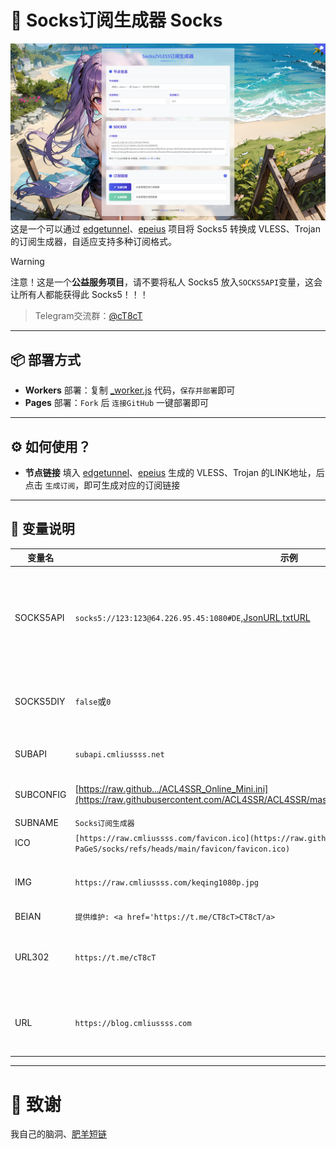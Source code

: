 # 🚀 Socks订阅生成器 Socks
![sub](./sub.png)
这是一个可以通过 [edgetunnel](https://github.com/cmliu/edgetunnel)、[epeius](https://github.com/cmliu/epeius) 项目将 Socks5 转换成 VLESS、Trojan 的订阅生成器，自适应支持多种订阅格式。

> [!WARNING]
> 注意！这是一个**公益服务项目**，请不要将私人 Socks5 放入`SOCKS5API`变量，这会让所有人都能获得此 Socks5！！！

> Telegram交流群：[@cT8cT](https://t.me/cT8cT)

---

## 📦 部署方式

- **Workers** 部署：复制 [_worker.js](https://github.com/cmliu/Socks/blob/main/_worker.js) 代码，`保存并部署`即可
- **Pages** 部署：`Fork` 后 `连接GitHub` 一键部署即可

---

## ⚙️ 如何使用？
- **节点链接** 填入 [edgetunnel](https://github.com/cmliu/edgetunnel)、[epeius](https://github.com/cmliu/cmliussss) 生成的 VLESS、Trojan 的LINK地址，后点击 `生成订阅`，即可生成对应的订阅链接

---

## 🔑 变量说明
| 变量名 | 示例 | 备注 | 
|--------|---------|-----|
| SOCKS5API | `socks5://123:123@64.226.95.45:1080#DE`,[JsonURL](https://raw.githubusercontent.com/proxifly/free-proxy-list/main/proxies/protocols/socks5/data.json),[txtURL](https://raw.githubusercontent.com/cmliu/Socks2Vlesssub/refs/heads/main/socks5api.txt) | Socks5 代理，支持 Socks5LINK、JsonURL、txtURL（支持多元素, 元素之间使用`换行`作间隔） |
| SOCKS5DIY | `false`或`0` | 是否允许用户在前端页面自定义SOCKS5/HTTP代理（默认为`true`） |
| SUBAPI | `subapi.cmliussss.net` | clash、singbox等 订阅转换后端 | 
| SUBCONFIG | [https://raw.github.../ACL4SSR_Online_Mini.ini](https://raw.githubusercontent.com/ACL4SSR/ACL4SSR/master/Clash/config/ACL4SSR_Online_Mini.ini) | clash、singbox等 订阅转换配置文件 | 
| SUBNAME | `Socks订阅生成器` | 订阅生成器名称 | 
| ICO | `[https://raw.cmliussss.com/favicon.ico](https://raw.githubusercontent.com/MaJiD-PaGeS/socks/refs/heads/main/favicon/favicon.ico)` | 网站图标 |
| IMG | `https://raw.cmliussss.com/keqing1080p.jpg` | 背景图片，多张图片将随机展示 （多元素`换行`作间隔） | 
| BEIAN | `提供维护: <a href='https://t.me/CT8cT>CT8cT/a>` | 主页维护信息 | 
| URL302 | `https://t.me/cT8cT` | 主页302跳转(支持多url, url之间使用`,`或`换行`作间隔, 小白别用) |
| URL | `https://blog.cmliussss.com` | 主页反代伪装(支持多url, url之间使用`,`或`换行`作间隔, 乱设容易触发反诈) |

---

# 🙏 致谢
我自己的脑洞、[肥羊短链](https://suburl.v1.mk/)
